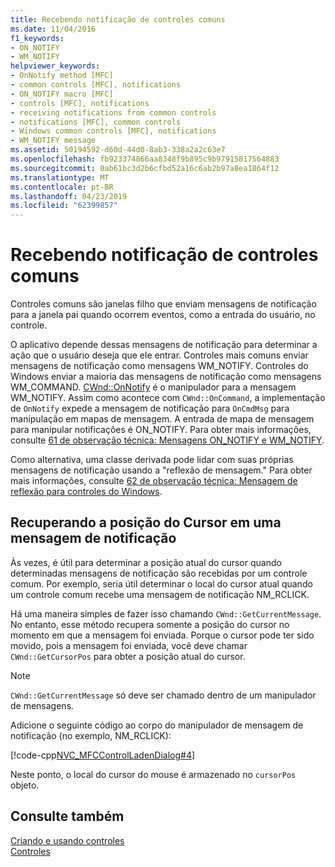 ```yaml
---
title: Recebendo notificação de controles comuns
ms.date: 11/04/2016
f1_keywords:
- ON_NOTIFY
- WM_NOTIFY
helpviewer_keywords:
- OnNotify method [MFC]
- common controls [MFC], notifications
- ON_NOTIFY macro [MFC]
- controls [MFC], notifications
- receiving notifications from common controls
- notifications [MFC], common controls
- Windows common controls [MFC], notifications
- WM_NOTIFY message
ms.assetid: 50194592-d60d-44d0-8ab3-338a2a2c63e7
ms.openlocfilehash: fb923374866aa8348f9b895c9b97915817564883
ms.sourcegitcommit: 0ab61bc3d2b6cfbd52a16c6ab2b97a8ea1864f12
ms.translationtype: MT
ms.contentlocale: pt-BR
ms.lasthandoff: 04/23/2019
ms.locfileid: "62399857"
---
```

# <a name="receiving-notification-from-common-controls"></a>Recebendo notificação de controles comuns

Controles comuns são janelas filho que enviam mensagens de notificação para a janela pai quando ocorrem eventos, como a entrada do usuário, no controle.

O aplicativo depende dessas mensagens de notificação para determinar a ação que o usuário deseja que ele entrar. Controles mais comuns enviar mensagens de notificação como mensagens WM_NOTIFY. Controles do Windows enviar a maioria das mensagens de notificação como mensagens WM_COMMAND. [CWnd::OnNotify](../mfc/reference/cwnd-class.md#onnotify) é o manipulador para a mensagem WM_NOTIFY. Assim como acontece com `CWnd::OnCommand`, a implementação de `OnNotify` expede a mensagem de notificação para `OnCmdMsg` para manipulação em mapas de mensagem. A entrada de mapa de mensagem para manipular notificações é ON_NOTIFY. Para obter mais informações, consulte [61 de observação técnica: Mensagens ON_NOTIFY e WM_NOTIFY](../mfc/tn061-on-notify-and-wm-notify-messages.md).

Como alternativa, uma classe derivada pode lidar com suas próprias mensagens de notificação usando a "reflexão de mensagem." Para obter mais informações, consulte [62 de observação técnica: Mensagem de reflexão para controles do Windows](../mfc/tn062-message-reflection-for-windows-controls.md).

## <a name="retrieving-the-cursor-position-in-a-notification-message"></a>Recuperando a posição do Cursor em uma mensagem de notificação

Às vezes, é útil para determinar a posição atual do cursor quando determinadas mensagens de notificação são recebidas por um controle comum. Por exemplo, seria útil determinar o local do cursor atual quando um controle comum recebe uma mensagem de notificação NM_RCLICK.

Há uma maneira simples de fazer isso chamando `CWnd::GetCurrentMessage`. No entanto, esse método recupera somente a posição do cursor no momento em que a mensagem foi enviada. Porque o cursor pode ter sido movido, pois a mensagem foi enviada, você deve chamar `CWnd::GetCursorPos` para obter a posição atual do cursor.

> [!NOTE]
>  `CWnd::GetCurrentMessage` só deve ser chamado dentro de um manipulador de mensagens.

Adicione o seguinte código ao corpo do manipulador de mensagem de notificação (no exemplo, NM_RCLICK):

[!code-cpp[NVC_MFCControlLadenDialog#4](../mfc/codesnippet/cpp/receiving-notification-from-common-controls_1.cpp)]

Neste ponto, o local do cursor do mouse é armazenado no `cursorPos` objeto.

## <a name="see-also"></a>Consulte também

[Criando e usando controles](../mfc/making-and-using-controls.md)<br/>
[Controles](../mfc/controls-mfc.md)
